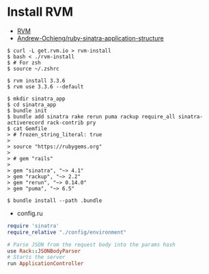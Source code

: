 # Install RVM

* [RVM](https://wiki.archlinux.org/title/RVM)
* [Andrew-Ochieng/ruby-sinatra-application-structure](https://github.com/Andrew-Ochieng/ruby-sinatra-application-structure)

```
$ curl -L get.rvm.io > rvm-install
$ bash < ./rvm-install
$ # For zsh
$ source ~/.zshrc
```

```
$ rvm install 3.3.6
$ rvm use 3.3.6 --default
```


```
$ mkdir sinatra_app
$ cd sinatra_app
$ bundle init
$ bundle add sinatra rake rerun puma rackup require_all sinatra-activerecord rack-contrib pry
$ cat Gemfile
> # frozen_string_literal: true
> 
> source "https://rubygems.org"
> 
> # gem "rails"
> 
> gem "sinatra", "~> 4.1"
> gem "rackup", "~> 2.2"
> gem "rerun", "~> 0.14.0"
> gem "puma", "~> 6.5"

$ bundle install --path .bundle
```

* config.ru
```ruby
require 'sinatra'
require_relative "./config/environment"

# Parse JSON from the request body into the params hash
use Rack::JSONBodyParser
# Starts the server
run ApplicationController
```


